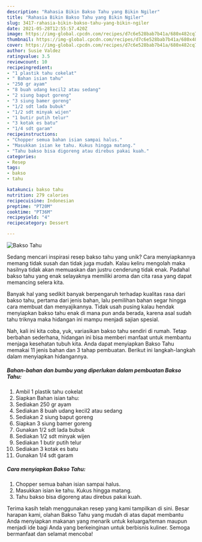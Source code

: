 ```yaml
---
description: "Rahasia Bikin Bakso Tahu yang Bikin Ngiler"
title: "Rahasia Bikin Bakso Tahu yang Bikin Ngiler"
slug: 3417-rahasia-bikin-bakso-tahu-yang-bikin-ngiler
date: 2021-05-28T12:55:57.420Z
image: https://img-global.cpcdn.com/recipes/d7c6e528bab7b41a/680x482cq70/bakso-tahu-foto-resep-utama.jpg
thumbnail: https://img-global.cpcdn.com/recipes/d7c6e528bab7b41a/680x482cq70/bakso-tahu-foto-resep-utama.jpg
cover: https://img-global.cpcdn.com/recipes/d7c6e528bab7b41a/680x482cq70/bakso-tahu-foto-resep-utama.jpg
author: Susie Valdez
ratingvalue: 3.5
reviewcount: 10
recipeingredient:
- "1 plastik tahu cokelat"
- " Bahan isian tahu"
- "250 gr ayam"
- "8 buah udang kecil2 atau sedang"
- "2 siung baput goreng"
- "3 siung bamer goreng"
- "1/2 sdt lada bubuk"
- "1/2 sdt minyak wijen"
- "1 butir putih telur"
- "3 kotak es batu"
- "1/4 sdt garam"
recipeinstructions:
- "Chopper semua bahan isian sampai halus."
- "Masukkan isian ke tahu. Kukus hingga matang."
- "Tahu bakso bisa digoreng atau direbus pakai kuah."
categories:
- Resep
tags:
- bakso
- tahu

katakunci: bakso tahu 
nutrition: 279 calories
recipecuisine: Indonesian
preptime: "PT20M"
cooktime: "PT36M"
recipeyield: "4"
recipecategory: Dessert

---
```



![Bakso Tahu](https://img-global.cpcdn.com/recipes/d7c6e528bab7b41a/680x482cq70/bakso-tahu-foto-resep-utama.jpg)

Sedang mencari inspirasi resep bakso tahu yang unik? Cara menyiapkannya memang tidak susah dan tidak juga mudah. Kalau keliru mengolah maka hasilnya tidak akan memuaskan dan justru cenderung tidak enak. Padahal bakso tahu yang enak selayaknya memiliki aroma dan cita rasa yang dapat memancing selera kita.



Banyak hal yang sedikit banyak berpengaruh terhadap kualitas rasa dari bakso tahu, pertama dari jenis bahan, lalu pemilihan bahan segar hingga cara membuat dan menyajikannya. Tidak usah pusing kalau hendak menyiapkan bakso tahu enak di mana pun anda berada, karena asal sudah tahu triknya maka hidangan ini mampu menjadi sajian spesial.


Nah, kali ini kita coba, yuk, variasikan bakso tahu sendiri di rumah. Tetap berbahan sederhana, hidangan ini bisa memberi manfaat untuk membantu menjaga kesehatan tubuh kita. Anda dapat menyiapkan Bakso Tahu memakai 11 jenis bahan dan 3 tahap pembuatan. Berikut ini langkah-langkah dalam menyiapkan hidangannya.

<!--inarticleads1-->

##### Bahan-bahan dan bumbu yang diperlukan dalam pembuatan Bakso Tahu:

1. Ambil 1 plastik tahu cokelat
1. Siapkan  Bahan isian tahu:
1. Sediakan 250 gr ayam
1. Sediakan 8 buah udang kecil2 atau sedang
1. Sediakan 2 siung baput goreng
1. Siapkan 3 siung bamer goreng
1. Gunakan 1/2 sdt lada bubuk
1. Sediakan 1/2 sdt minyak wijen
1. Sediakan 1 butir putih telur
1. Sediakan 3 kotak es batu
1. Gunakan 1/4 sdt garam




<!--inarticleads2-->

##### Cara menyiapkan Bakso Tahu:

1. Chopper semua bahan isian sampai halus.
1. Masukkan isian ke tahu. Kukus hingga matang.
1. Tahu bakso bisa digoreng atau direbus pakai kuah.




Terima kasih telah menggunakan resep yang kami tampilkan di sini. Besar harapan kami, olahan Bakso Tahu yang mudah di atas dapat membantu Anda menyiapkan makanan yang menarik untuk keluarga/teman maupun menjadi ide bagi Anda yang berkeinginan untuk berbisnis kuliner. Semoga bermanfaat dan selamat mencoba!
